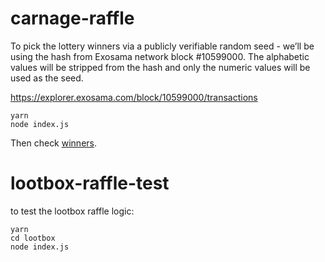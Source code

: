 # carnage-raffle

To pick the lottery winners via a publicly verifiable random seed - we’ll be using the hash from Exosama network block #10599000. The alphabetic values will be stripped from the hash and only the numeric values will be used as the seed.

https://explorer.exosama.com/block/10599000/transactions

```
yarn
node index.js
```

Then check [winners](./winners.json).

# lootbox-raffle-test

to test the lootbox raffle logic:

```
yarn
cd lootbox
node index.js

```
